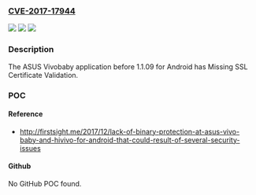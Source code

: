 ### [CVE-2017-17944](https://cve.mitre.org/cgi-bin/cvename.cgi?name=CVE-2017-17944)
![](https://img.shields.io/static/v1?label=Product&message=n%2Fa&color=blue)
![](https://img.shields.io/static/v1?label=Version&message=n%2Fa&color=blue)
![](https://img.shields.io/static/v1?label=Vulnerability&message=n%2Fa&color=brighgreen)

### Description

The ASUS Vivobaby application before 1.1.09 for Android has Missing SSL Certificate Validation.

### POC

#### Reference
- http://firstsight.me/2017/12/lack-of-binary-protection-at-asus-vivo-baby-and-hivivo-for-android-that-could-result-of-several-security-issues

#### Github
No GitHub POC found.

